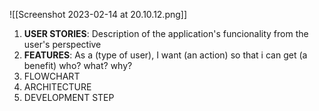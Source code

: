 ![[Screenshot 2023-02-14 at 20.10.12.png]]

1. **USER STORIES**: Description of the application's funcionality from the user's perspective
2. **FEATURES**: As a (type of user), I want (an action) so that i can get (a benefit)
                                  who?                          what?                                      why?
1. FLOWCHART
2. ARCHITECTURE
3. DEVELOPMENT STEP